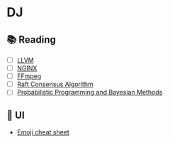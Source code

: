 # DJ
## :books: Reading
  - [ ] [LLVM](https://github.com/Microsoft/llvm)
  - [ ] [NGINX](https://github.com/nginx/nginx)
  - [ ] [FFmpeg](https://github.com/FFmpeg/FFmpeg)
  - [ ] [Raft Consensus Algorithm](https://raft.github.io/)
  - [ ] [Probabilistic Programming and Bayesian Methods](https://github.com/CamDavidsonPilon/Probabilistic-Programming-and-Bayesian-Methods-for-Hackers)

## :art: UI
  * [Emoji cheat sheet](http://www.emoji-cheat-sheet.com/)

